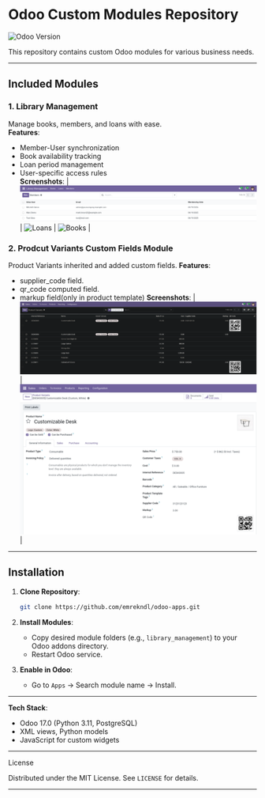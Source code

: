 # Odoo Custom Modules Repository

![Odoo Version](https://img.shields.io/badge/Odoo-17.0-%23FF0000?style=flat-square)

This repository contains custom Odoo modules for various business needs.

---

## Included Modules

### 1. **Library Management**

Manage books, members, and loans with ease.  
 **Features**:

- Member-User synchronization
- Book availability tracking
- Loan period management
- User-specific access rules  
  **Screenshots**:
  | ![Library Members](library_management/screenshots/lib2.png) | ![Loans](library_managemnt/screenshots/lib3.png) | ![Books](library_managemnt/screenshots/lib1.png) |

### 2. **Prodcut Variants Custom Fields Module**

Product Variants inherited and added custom fields.
**Features**:

- supplier_code field.
- qr_code computed field.
- markup field(only in product template)
  **Screenshots**:
  | ![List](product_custom_attrs/screenshots/img1.png) | ![Create](product_custom_attrs/screenshots/img2.png) |

---

## Installation

1. **Clone Repository**:

   ```bash
   git clone https://github.com/emrekndl/odoo-apps.git
   ```

2. **Install Modules**:

   - Copy desired module folders (e.g., `library_management`) to your Odoo addons directory.
   - Restart Odoo service.

3. **Enable in Odoo**:
   - Go to `Apps` → Search module name → Install.

---

**Tech Stack**:

- Odoo 17.0 (Python 3.11, PostgreSQL)
- XML views, Python models
- JavaScript for custom widgets

---

License

Distributed under the MIT License. See `LICENSE` for details.

---
